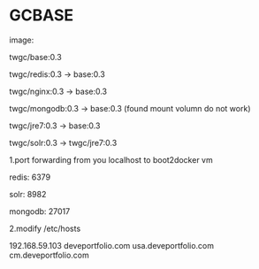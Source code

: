 # GCBASE
image:

twgc/base:0.3

twgc/redis:0.3 -> base:0.3

twgc/nginx:0.3 -> base:0.3

twgc/mongodb:0.3 -> base:0.3 (found mount volumn do not work)

twgc/jre7:0.3 -> base:0.3

twgc/solr:0.3 -> twgc/jre7:0.3

1.port forwarding from you localhost to boot2docker vm

redis: 6379

solr: 8982

mongodb: 27017

2.modify /etc/hosts

192.168.59.103      deveportfolio.com usa.deveportfolio.com cm.deveportfolio.com

